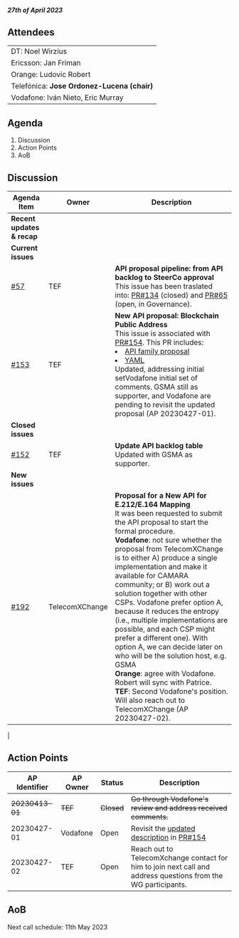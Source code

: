 

#### *27th of April 2023*

## Attendees

| |
| --- |
|DT: Noel Wirzius|
|Ericsson: Jan Friman|
|Orange: Ludovic Robert|
|Telefónica: **Jose Ordonez-Lucena (chair)**|
|Vodafone: Iván Nieto, Eric Murray|


## Agenda


1. Discussion
2. Action Points
3. AoB



## Discussion

| **Agenda  Item**  |  Owner| Description |
| ----------- | --- | ----------- |
| **Recent updates & recap** | | 
| **Current issues** |  |  |
|  [#57](https://github.com/camaraproject/WorkingGroups/issues/57)  | TEF | **API proposal pipeline: from API backlog to SteerCo approval**<br> This issue has been traslated into: [PR#134](https://github.com/camaraproject/WorkingGroups/issues/134) (closed) and [PR#65](https://github.com/camaraproject/Governance/pull/65) (open, in Governance).  |
| [#153](https://github.com/camaraproject/WorkingGroups/issues/153)  | TEF | **New API proposal: Blockchain Public Address**</br> This issue is associated with [PR#154](https://github.com/camaraproject/WorkingGroups/pull/154). This PR includes: <br><li> [API family proposal](https://github.com/camaraproject/WorkingGroups/pull/154/files#diff-bc4cef8af2ee8790fd4d796a87bf7d198a1c7439fd79c75ed535276b13048fac) </li><li>[YAML](https://github.com/camaraproject/WorkingGroups/pull/154/files#diff-bc4cef8af2ee8790fd4d796a87bf7d198a1c7439fd79c75ed535276b13048fac) <br> Updated, addressing initial setVodafone initial set of comments. GSMA still as supporter, and Vodafone are pending to revisit the updated proposal (AP 20230427-01).| 
| **Closed issues** |  |  |
| [#152](https://github.com/camaraproject/WorkingGroups/issues/152)  | TEF | **Update API backlog table**</br> Updated with GSMA as supporter.| 
| **New issues** |  | |
| [#192](https://github.com/camaraproject/WorkingGroups/issues/192)  | TelecomXChange | **Proposal for a New API for E.212/E.164 Mapping**</br> It was been requested to submit the API proposal to start the formal procedure. <br> **Vodafone**: not sure whether the proposal from TelecomXChange is to either A) produce a single implementation and make it available for CAMARA community; or B) work out a solution together with other CSPs. Vodafone prefer option A, because it reduces the entropy (i.e., multiple implementations are possible, and each CSP might prefer a different one). With option A, we can decide later on who will be the solution host, e.g. GSMA <br> **Orange**: agree with Vodafone. Robert will sync with Patrice. <br> **TEF**: Second Vodafone's position. Will also reach out to TelecomXChange (AP 20230427-02).
| 
  
## Action Points

| AP Identifier | AP Owner | Status | Description |
| ------------- | -------- | ------ | ----------- |
| ~~20230413-01~~ | ~~TEF~~ | ~~Closed~~ |~~Go through Vodafone's review and address received comments.~~ 
| 20230427-01| Vodafone | Open | Revisit the [updated description](https://github.com/camaraproject/WorkingGroups/pull/154/commits/6bec4f9f8a0c0a35295992f9c57c2c4ced689ad5) in [PR#154](https://github.com/camaraproject/WorkingGroups/pull/154) |
| 20230427-02| TEF | Open | Reach out to TelecomXchange contact for him to join next call and address questions from the WG participants.   |



## AoB

Next call schedule: 11th May 2023
 